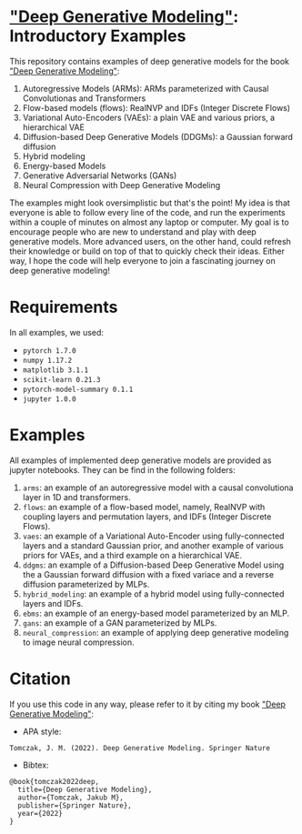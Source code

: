 # <a href="https://link.springer.com/book/10.1007/978-3-030-93158-2">"Deep Generative Modeling"</a>: Introductory Examples

This repository contains examples of deep generative models for the book <a href="https://link.springer.com/book/10.1007/978-3-030-93158-2">"Deep Generative Modeling"</a>:
1. Autoregressive Models (ARMs): ARMs parameterized with Causal Convolutionas and Transformers
2. Flow-based models (flows): RealNVP and IDFs (Integer Discrete Flows)
3. Variational Auto-Encoders (VAEs): a plain VAE and various priors, a hierarchical VAE
4. Diffusion-based Deep Generative Models (DDGMs): a Gaussian forward diffusion
5. Hybrid modeling
6. Energy-based Models
7. Generative Adversarial Networks (GANs)
8. Neural Compression with Deep Generative Modeling

The examples might look oversimplistic but that's the point! My idea is that everyone is able to follow every line of the code, and run the experiments within a couple of minutes on almost any laptop or computer. My goal is to encourage people who are new to understand and play with deep generative models. More advanced users, on the other hand, could refresh their knowledge or build on top of that to quickly check their ideas. Either way, I hope the code will help everyone to join a fascinating journey on deep generative modeling!

# Requirements
In all examples, we used:
- `pytorch 1.7.0`
- `numpy 1.17.2`
- `matplotlib 3.1.1`
- `scikit-learn 0.21.3`
- `pytorch-model-summary 0.1.1`
- `jupyter 1.0.0`


# Examples
All examples of implemented deep generative models are provided as jupyter notebooks. They can be find in the following folders:
1. `arms`: an example of an autoregressive model with a causal convolutiona layer in 1D and transformers.
2. `flows`: an example of a flow-based model, namely, RealNVP with coupling layers and permutation layers, and IDFs (Integer Discrete Flows).
3. `vaes`: an example of a Variational Auto-Encoder using fully-connected layers and a standard Gaussian prior, and another example of various priors for VAEs, and a third example on a hierarchical VAE.
4. `ddgms`: an example of a Diffusion-based Deep Generative Model using the a Gaussian forward diffusion with a fixed variace and a reverse diffusion parameterized by MLPs.
5. `hybrid_modeling`: an example of a hybrid model using fully-connected layers and IDFs.
6. `ebms`: an example of an energy-based model parameterized by an MLP.
7. `gans`: an example of a GAN parameterized by MLPs.
8. `neural_compression`: an example of applying deep generative modeling to image neural compression.


# Citation
If you use this code in any way, please refer to it by citing my book <a href="https://link.springer.com/book/10.1007/978-3-030-93158-2">"Deep Generative Modeling"</a>:
- APA style:
```
Tomczak, J. M. (2022). Deep Generative Modeling. Springer Nature
```
- Bibtex:
```
@book{tomczak2022deep,
  title={Deep Generative Modeling},
  author={Tomczak, Jakub M},
  publisher={Springer Nature},
  year={2022}
}
```
